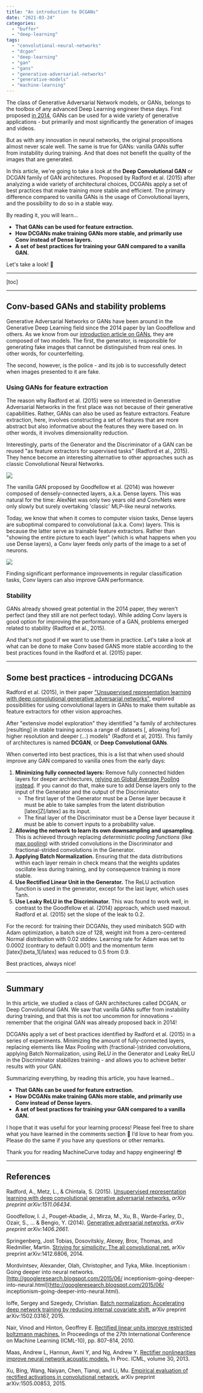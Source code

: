 ```yaml
---
title: "An introduction to DCGANs"
date: "2021-03-24"
categories:
  - "buffer"
  - "deep-learning"
tags:
  - "convolutional-neural-networks"
  - "dcgan"
  - "deep-learning"
  - "gan"
  - "gans"
  - "generative-adversarial-networks"
  - "generative-models"
  - "machine-learning"
---
```


The class of Generative Adversarial Network models, or GANs, belongs to the toolbox of any advanced Deep Learning engineer these days. First proposed [in 2014](https://www.machinecurve.com/index.php/2021/03/23/generative-adversarial-networks-a-gentle-introduction/), GANs can be used for a wide variety of generative applications - but primarily and most significantly the generation of images and videos.

But as with any innovation in neural networks, the original propositions almost never scale well. The same is true for GANs: vanilla GANs suffer from instability during training. And that does not benefit the quality of the images that are generated.

In this article, we're going to take a look at the **Deep Convolutional GAN** or DCGAN family of GAN architectures. Proposed by Radford et al. (2015) after analyzing a wide variety of architectural choices, DCGANs apply a set of best practices that make training more stable and efficient. The primary difference compared to vanilla GANs is the usage of Convolutional layers, and the possibility to do so in a stable way.

By reading it, you will learn...

- **That GANs can be used for feature extraction.**
- **How DCGANs make training GANs more stable, and primarily use Conv instead of Dense layers.**
- **A set of best practices for training your GAN compared to a vanilla GAN.**

Let's take a look! 🚀

* * *

\[toc\]

* * *

## Conv-based GANs and stability problems

Generative Adversarial Networks or GANs have been around in the Generative Deep Learning field since the 2014 paper by Ian Goodfellow and others. As we know from our [introduction article on GANs](https://www.machinecurve.com/index.php/2021/03/23/generative-adversarial-networks-a-gentle-introduction/), they are composed of two models. The first, the generator, is responsible for generating fake images that cannot be distinguished from real ones. In other words, for counterfeiting.

The second, however, is the police - and its job is to successfully detect when images presented to it are fake.

### Using GANs for feature extraction

The reason why Radford et al. (2015) were so interested in Generative Adversarial Networks in the first place was not because of their generative capabilities. Rather, GANs can also be used as feature extractors. Feature extraction, here, involves constructing a set of features that are more abstract but also informative about the features they were based on. In other words, it involves dimensionality reduction.

Interestingly, parts of the Generator and the Discriminator of a GAN can be reused "as feature extractors for supervised tasks" (Radford et al., 2015). They hence become an interesting alternative to other approaches such as classic Convolutional Neural Networks.

![](images/GAN-1024x431.jpg)

The vanilla GAN proposed by Goodfellow et al. (2014) was however composed of densely-connected layers, a.k.a. Dense layers. This was natural for the time: AlexNet was only two years old and ConvNets were only slowly but surely overtaking 'classic' MLP-like neural networks.

Today, we know that when it comes to computer vision tasks, Dense layers are suboptimal compared to convolutional (a.k.a. Conv) layers. This is because the latter serve as trainable feature extractors. Rather than "showing the entire picture to each layer" (which is what happens when you use Dense layers), a Conv layer feeds only parts of the image to a set of neurons.

![](images/Cnn_layer-1.jpg)

Finding significant performance improvements in regular classification tasks, Conv layers can also improve GAN performance.

### Stability

GANs already showed great potential in the 2014 paper, they weren't perfect (and they still are not perfect today). While adding Conv layers is good option for improving the performance of a GAN, problems emerged related to stability (Radford et al., 2015).

And that's not good if we want to use them in practice. Let's take a look at what can be done to make Conv based GANS more stable according to the best practices found in the Radford et al. (2015) paper.

* * *

## Some best practices - introducing DCGANs

Radford et al. (2015), in their paper ["Unsupervised representation learning with deep convolutional generative adversarial networks"](https://arxiv.org/abs/1511.06434), explored possibilities for using convolutional layers in GANs to make them suitable as feature extractors for other vision approaches.

After "extensive model exploration" they identified "a family of architectures \[resulting\] in stable training across a range of datasets \[, allowing for\] higher resolution and deeper (...) models" (Radford et al, 2015). This family of architectures is named **DCGAN**, or **Deep Convolutional GANs**.

When converted into best practices, this is a list that when used should improve any GAN compared to vanilla ones from the early days:

1. **Minimizing fully connected layers:** Remove fully connected hidden layers for deeper architectures, [relying on Global Average Pooling instead](https://www.machinecurve.com/index.php/2020/01/31/reducing-trainable-parameters-with-a-dense-free-convnet-classifier/). If you cannot do that, make sure to add Dense layers only to the input of the Generator and the output of the Discriminator.
    - The first layer of the Generator must be a Dense layer because it must be able to take samples from the latent distribution \[latex\]Z\[/latex\] as its input.
    - The final layer of the Discriminator must be a Dense layer because it must be able to convert inputs to a probability value.
2. **Allowing the network to learn its own downsampling and upsampling.** This is achieved through replacing _deterministic pooling functions_ (like [max pooling](https://www.machinecurve.com/index.php/2020/01/30/what-are-max-pooling-average-pooling-global-max-pooling-and-global-average-pooling/)) with strided convolutions in the Discriminator and fractional-strided convolutions in the Generator.
3. **Applying Batch Normalization.** Ensuring that the data distributions within each layer remain in check means that the weights updates oscillate less during training, and by consequence training is more stable.
4. **Use Rectified Linear Unit in the Generator.** The ReLU activation function is used in the generator, except for the last layer, which uses Tanh.
5. **Use Leaky ReLU in the Discriminator.** This was found to work well, in contrast to the Goodfellow et al. (2014) approach, which used maxout. Radford et al. (2015) set the slope of the leak to 0.2.

For the record: for training their DCGANs, they used minibatch SGD with Adam optimization, a batch size of 128, weight init from a zero-centered Normal distribution with 0.02 stddev. Learning rate for Adam was set to 0.0002 (contrary to default 0.001) and the momentum term \[latex\]\\beta\_1\[/latex\] was reduced to 0.5 from 0.9.

Best practices, always nice!

* * *

## Summary

In this article, we studied a class of GAN architectures called DCGAN, or Deep Convolutional GAN. We saw that vanilla GANs suffer from instability during training, and that this is not too uncommon for innovations - remember that the original GAN was already proposed back in 2014!

DCGANs apply a set of best practices identified by Radford et al. (2015) in a series of experiments. Minimizing the amount of fully-connected layers, replacing elements like Max Pooling with (fractional-)strided convolutions, applying Batch Normalization, using ReLU in the Generator and Leaky ReLU in the Discriminator stabilizes training - and allows you to achieve better results with your GAN.

Summarizing everything, by reading this article, you have learned...

- **That GANs can be used for feature extraction.**
- **How DCGANs make training GANs more stable, and primarily use Conv instead of Dense layers.**
- **A set of best practices for training your GAN compared to a vanilla GAN.**

I hope that it was useful for your learning process! Please feel free to share what you have learned in the comments section 💬 I’d love to hear from you. Please do the same if you have any questions or other remarks.

Thank you for reading MachineCurve today and happy engineering! 😎

* * *

## References

Radford, A., Metz, L., & Chintala, S. (2015). [Unsupervised representation learning with deep convolutional generative adversarial networks.](https://arxiv.org/abs/1511.06434) _arXiv preprint arXiv:1511.06434_.

Goodfellow, I. J., Pouget-Abadie, J., Mirza, M., Xu, B., Warde-Farley, D., Ozair, S., … & Bengio, Y. (2014). [Generative adversarial networks.](https://arxiv.org/abs/1406.2661) _arXiv preprint arXiv:1406.2661_.

Springenberg, Jost Tobias, Dosovitskiy, Alexey, Brox, Thomas, and Riedmiller, Martin. [Striving for simplicity: The all convolutional net.](https://arxiv.org/abs/1412.6806) arXiv preprint arXiv:1412.6806, 2014.

Mordvintsev, Alexander, Olah, Christopher, and Tyka, Mike. Inceptionism : Going deeper into neural networks. [http://googleresearch.blogspot.com/2015/06/ inceptionism-going-deeper-into-neural.html](http://googleresearch.blogspot.com/2015/06/ inceptionism-going-deeper-into-neural.html).

Ioffe, Sergey and Szegedy, Christian. [Batch normalization: Accelerating deep network training by reducing internal covariate shift.](http://proceedings.mlr.press/v37/ioffe15.html) arXiv preprint arXiv:1502.03167, 2015.

Nair, Vinod and Hinton, Geoffrey E. [Rectified linear units improve restricted boltzmann machines.](https://www.cs.toronto.edu/~hinton/absps/reluICML.pdf) In Proceedings of the 27th International Conference on Machine Learning (ICML-10), pp. 807–814, 2010.

Maas, Andrew L, Hannun, Awni Y, and Ng, Andrew Y. [Rectifier nonlinearities improve neural network acoustic models.](https://citeseerx.ist.psu.edu/viewdoc/download?doi=10.1.1.693.1422&rep=rep1&type=pdf) In Proc. ICML, volume 30, 2013.

Xu, Bing, Wang, Naiyan, Chen, Tianqi, and Li, Mu. [Empirical evaluation of rectified activations in convolutional network.](https://arxiv.org/abs/1505.00853) arXiv preprint arXiv:1505.00853, 2015.
